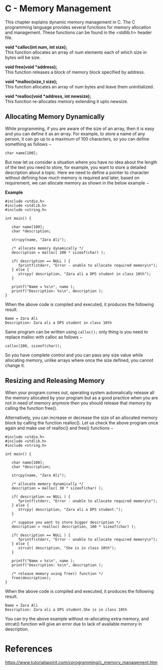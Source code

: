 # C - Memory Management

This chapter explains dynamic memory management in C. The C programming language provides several functions for memory allocation and management. These functions can be found in the <stdlib.h> header file.

**void *calloc(int num, int size);**<br/>
This function allocates an array of num elements each of which size in bytes will be size.

**void free(void *address);**<br/>
This function releases a block of memory block specified by address.

**void *malloc(size_t size);**<br/>
This function allocates an array of num bytes and leave them uninitialized.

**void *realloc(void *address, int newsize);**<br/>
This function re-allocates memory extending it upto newsize.

## Allocating Memory Dynamically
While programming, if you are aware of the size of an array, then it is easy and you can define it as an array. For example, to store a name of any person, it can go up to a maximum of 100 characters, so you can define something as follows −
```
char name[100];
```
But now let us consider a situation where you have no idea about the length of the text you need to store, for example, you want to store a detailed description about a topic. Here we need to define a pointer to character without defining how much memory is required and later, based on requirement, we can allocate memory as shown in the below example −

**Example**
```
#include <stdio.h>
#include <stdlib.h>
#include <string.h>

int main() {

   char name[100];
   char *description;

   strcpy(name, "Zara Ali");

   /* allocate memory dynamically */
   description = malloc( 200 * sizeof(char) );

   if( description == NULL ) {
      fprintf(stderr, "Error - unable to allocate required memory\n");
   } else {
      strcpy( description, "Zara ali a DPS student in class 10th");
   }

   printf("Name = %s\n", name );
   printf("Description: %s\n", description );
}
```
When the above code is compiled and executed, it produces the following result.
```
Name = Zara Ali
Description: Zara ali a DPS student in class 10th
```
Same program can be written using `calloc();` only thing is you need to replace malloc with calloc as follows −
```
calloc(200, sizeof(char));
```
So you have complete control and you can pass any size value while allocating memory, unlike arrays where once the size defined, you cannot change it.

## Resizing and Releasing Memory
When your program comes out, operating system automatically release all the memory allocated by your program but as a good practice when you are not in need of memory anymore then you should release that memory by calling the function free().

Alternatively, you can increase or decrease the size of an allocated memory block by calling the function realloc(). Let us check the above program once again and make use of realloc() and free() functions −
```
#include <stdio.h>
#include <stdlib.h>
#include <string.h>

int main() {

   char name[100];
   char *description;

   strcpy(name, "Zara Ali");

   /* allocate memory dynamically */
   description = malloc( 30 * sizeof(char) );

   if( description == NULL ) {
      fprintf(stderr, "Error - unable to allocate required memory\n");
   } else {
      strcpy( description, "Zara ali a DPS student.");
   }

   /* suppose you want to store bigger description */
   description = realloc( description, 100 * sizeof(char) );

   if( description == NULL ) {
      fprintf(stderr, "Error - unable to allocate required memory\n");
   } else {
      strcat( description, "She is in class 10th");
   }

   printf("Name = %s\n", name );
   printf("Description: %s\n", description );

   /* release memory using free() function */
   free(description);
}
```
When the above code is compiled and executed, it produces the following result.
```
Name = Zara Ali
Description: Zara ali a DPS student.She is in class 10th
```
You can try the above example without re-allocating extra memory, and strcat() function will give an error due to lack of available memory in description.

# References
https://www.tutorialspoint.com/cprogramming/c_memory_management.htm

